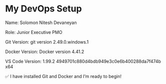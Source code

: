 # My DevOps Setup
Name: Solomon Nitesh Devaneyan

Role: Junior Executive PMO

Git Version: git version 2.49.0.windows.1

Docker Version: Docker version 4.41.2

VS Code Version: 1.99.2 4949701c880d4bdb949e3c0e6b400288da7f474b x64

✅ I have installed Git and Docker and I’m ready to begin!
